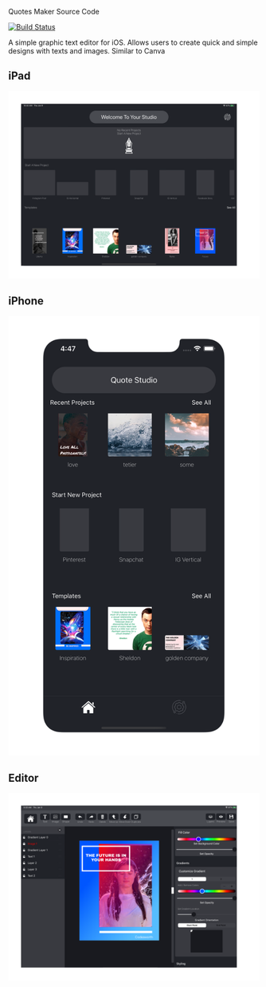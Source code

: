Quotes Maker Source Code

[![Build Status](https://travis-ci.com/codesworth/QuotesMaker.svg?branch=master)](https://travis-ci.com/codesworth/QuotesMaker)


A simple graphic text editor for iOS. Allows users to create quick and simple designs with texts and images.
Similar to Canva

## iPad 
![Home Page](https://github.com/codesworth/QuotesMaker/blob/master/screenshots/ipad-screen-5.png)

## iPhone
![iPhone Display](https://github.com/codesworth/QuotesMaker/blob/master/screenshots/iPhone%2011%20Pro%20Max%20screeshot%20-5.png)

## Editor
![Editor](https://github.com/codesworth/QuotesMaker/blob/master/screenshots/ipad-screenshot-2.png)


